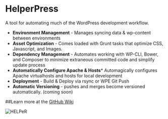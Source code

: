 HelperPress
======================
A tool for automating much of the WordPress development workflow.

- **Environment Management** - Manages syncing data & wp-content between environments
- **Asset Optimization** - Comes loaded with Grunt tasks that optimize CSS, Javascript, and Images.
- **Dependency Management** - Automates working with WP-CLI, Bower, and Composer to minimize extraneous committed code and simplify update process
- **Automatically Configure Apache & Hosts*** Automagically configures Apache virtualhosts and hosts for local development
- **Deployment** - Build & Deploy via rsync or WPE Git Push
- **Automatic Versioning** - pushes and merges become versioned automatically. (coming soon)

##Learn more at the [GitHub Wiki](https://github.com/40Digits/helperpress/wiki)

![HELPeR](http://www.40digits.com/wp-content/uploads/2014/09/helperpress-tools.png)